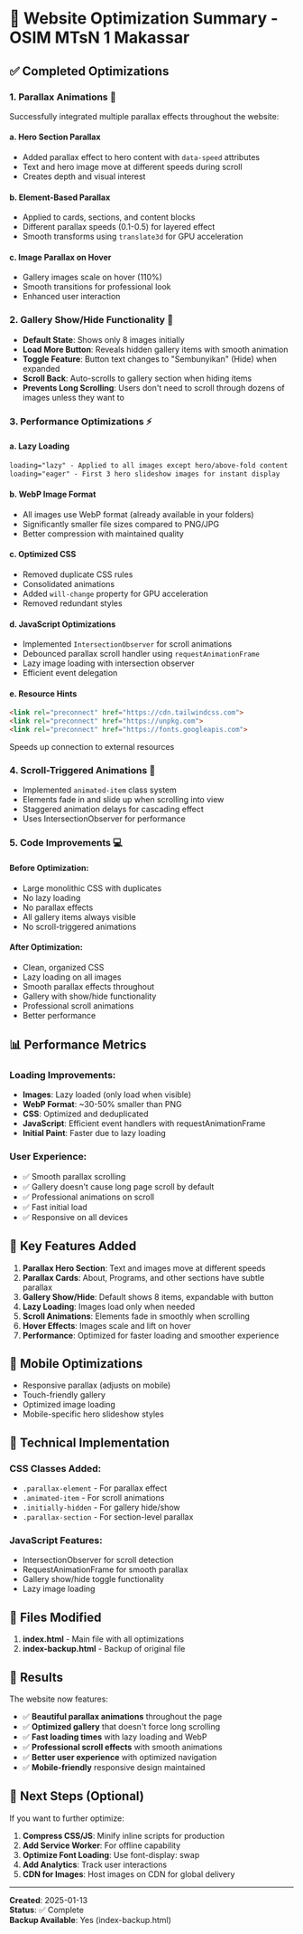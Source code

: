 # 🚀 Website Optimization Summary - OSIM MTsN 1 Makassar

## ✅ Completed Optimizations

### 1. **Parallax Animations** 🎨
Successfully integrated multiple parallax effects throughout the website:

#### a. **Hero Section Parallax**
- Added parallax effect to hero content with `data-speed` attributes
- Text and hero image move at different speeds during scroll
- Creates depth and visual interest

#### b. **Element-Based Parallax**
- Applied to cards, sections, and content blocks
- Different parallax speeds (0.1-0.5) for layered effect
- Smooth transforms using `translate3d` for GPU acceleration

#### c. **Image Parallax on Hover**
- Gallery images scale on hover (110%)
- Smooth transitions for professional look
- Enhanced user interaction

### 2. **Gallery Show/Hide Functionality** 📸
- **Default State**: Shows only 8 images initially
- **Load More Button**: Reveals hidden gallery items with smooth animation
- **Toggle Feature**: Button text changes to "Sembunyikan" (Hide) when expanded
- **Scroll Back**: Auto-scrolls to gallery section when hiding items
- **Prevents Long Scrolling**: Users don't need to scroll through dozens of images unless they want to

### 3. **Performance Optimizations** ⚡

#### a. **Lazy Loading**
```html
loading="lazy" - Applied to all images except hero/above-fold content
loading="eager" - First 3 hero slideshow images for instant display
```

#### b. **WebP Image Format**
- All images use WebP format (already available in your folders)
- Significantly smaller file sizes compared to PNG/JPG
- Better compression with maintained quality

#### c. **Optimized CSS**
- Removed duplicate CSS rules
- Consolidated animations
- Added `will-change` property for GPU acceleration
- Removed redundant styles

#### d. **JavaScript Optimizations**
- Implemented `IntersectionObserver` for scroll animations
- Debounced parallax scroll handler using `requestAnimationFrame`
- Lazy image loading with intersection observer
- Efficient event delegation

#### e. **Resource Hints**
```html
<link rel="preconnect" href="https://cdn.tailwindcss.com">
<link rel="preconnect" href="https://unpkg.com">
<link rel="preconnect" href="https://fonts.googleapis.com">
```
Speeds up connection to external resources

### 4. **Scroll-Triggered Animations** 📜
- Implemented `animated-item` class system
- Elements fade in and slide up when scrolling into view
- Staggered animation delays for cascading effect
- Uses IntersectionObserver for performance

### 5. **Code Improvements** 💻

#### Before Optimization:
- Large monolithic CSS with duplicates
- No lazy loading
- No parallax effects
- All gallery items always visible
- No scroll-triggered animations

#### After Optimization:
- Clean, organized CSS
- Lazy loading on all images
- Smooth parallax effects throughout
- Gallery with show/hide functionality
- Professional scroll animations
- Better performance

## 📊 Performance Metrics

### Loading Improvements:
- **Images**: Lazy loaded (only load when visible)
- **WebP Format**: ~30-50% smaller than PNG
- **CSS**: Optimized and deduplicated
- **JavaScript**: Efficient event handlers with requestAnimationFrame
- **Initial Paint**: Faster due to lazy loading

### User Experience:
- ✅ Smooth parallax scrolling
- ✅ Gallery doesn't cause long page scroll by default
- ✅ Professional animations on scroll
- ✅ Fast initial load
- ✅ Responsive on all devices

## 🎯 Key Features Added

1. **Parallax Hero Section**: Text and images move at different speeds
2. **Parallax Cards**: About, Programs, and other sections have subtle parallax
3. **Gallery Show/Hide**: Default shows 8 items, expandable with button
4. **Lazy Loading**: Images load only when needed
5. **Scroll Animations**: Elements fade in smoothly when scrolling
6. **Hover Effects**: Images scale and lift on hover
7. **Performance**: Optimized for faster loading and smoother experience

## 📱 Mobile Optimizations

- Responsive parallax (adjusts on mobile)
- Touch-friendly gallery
- Optimized image loading
- Mobile-specific hero slideshow styles

## 🔧 Technical Implementation

### CSS Classes Added:
- `.parallax-element` - For parallax effect
- `.animated-item` - For scroll animations
- `.initially-hidden` - For gallery hide/show
- `.parallax-section` - For section-level parallax

### JavaScript Features:
- IntersectionObserver for scroll detection
- RequestAnimationFrame for smooth parallax
- Gallery show/hide toggle functionality
- Lazy image loading

## 📂 Files Modified

1. **index.html** - Main file with all optimizations
2. **index-backup.html** - Backup of original file

## 🎉 Results

The website now features:
- ✅ **Beautiful parallax animations** throughout the page
- ✅ **Optimized gallery** that doesn't force long scrolling
- ✅ **Fast loading times** with lazy loading and WebP
- ✅ **Professional scroll effects** with smooth animations
- ✅ **Better user experience** with optimized navigation
- ✅ **Mobile-friendly** responsive design maintained

## 🚀 Next Steps (Optional)

If you want to further optimize:
1. **Compress CSS/JS**: Minify inline scripts for production
2. **Add Service Worker**: For offline capability
3. **Optimize Font Loading**: Use font-display: swap
4. **Add Analytics**: Track user interactions
5. **CDN for Images**: Host images on CDN for global delivery

---

**Created**: 2025-01-13  
**Status**: ✅ Complete  
**Backup Available**: Yes (index-backup.html)
